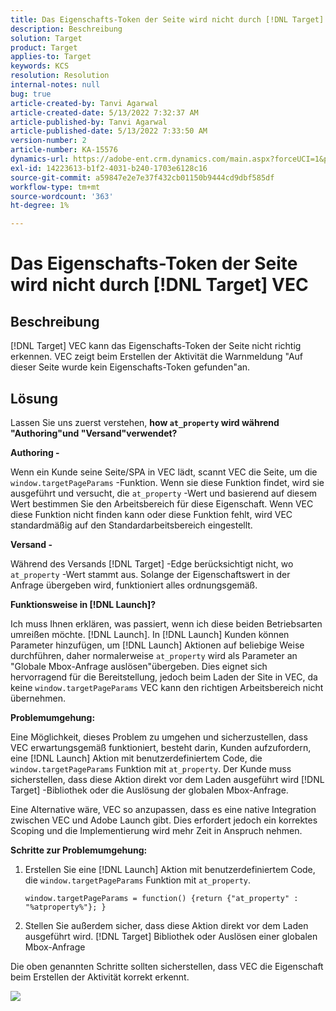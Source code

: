 ```yaml
---
title: Das Eigenschafts-Token der Seite wird nicht durch [!DNL Target] VEC
description: Beschreibung
solution: Target
product: Target
applies-to: Target
keywords: KCS
resolution: Resolution
internal-notes: null
bug: true
article-created-by: Tanvi Agarwal
article-created-date: 5/13/2022 7:32:37 AM
article-published-by: Tanvi Agarwal
article-published-date: 5/13/2022 7:33:50 AM
version-number: 2
article-number: KA-15576
dynamics-url: https://adobe-ent.crm.dynamics.com/main.aspx?forceUCI=1&pagetype=entityrecord&etn=knowledgearticle&id=391ddcdb-8ed2-ec11-a7b5-00224809c27a
exl-id: 14223613-b1f2-4031-b240-1703e6128c16
source-git-commit: a59847e2e7e37f432cb01150b9444cd9dbf585df
workflow-type: tm+mt
source-wordcount: '363'
ht-degree: 1%

---
```


# Das Eigenschafts-Token der Seite wird nicht durch [!DNL Target] VEC

## Beschreibung

[!DNL Target] VEC kann das Eigenschafts-Token der Seite nicht richtig erkennen. VEC zeigt beim Erstellen der Aktivität die Warnmeldung &quot;Auf dieser Seite wurde kein Eigenschafts-Token gefunden&quot;an.

## Lösung

Lassen Sie uns zuerst verstehen, <b>how `at_property` wird während &quot;Authoring&quot;und &quot;Versand&quot;verwendet?</b>

<b>Authoring -</b>

Wenn ein Kunde seine Seite/SPA in VEC lädt, scannt VEC die Seite, um die `window.targetPageParams` -Funktion. Wenn sie diese Funktion findet, wird sie ausgeführt und versucht, die `at_property` -Wert und basierend auf diesem Wert bestimmen Sie den Arbeitsbereich für diese Eigenschaft. Wenn VEC diese Funktion nicht finden kann oder diese Funktion fehlt, wird VEC standardmäßig auf den Standardarbeitsbereich eingestellt.

<b>Versand -</b>

Während des Versands [!DNL Target] -Edge berücksichtigt nicht, wo `at_property` -Wert stammt aus. Solange der Eigenschaftswert in der Anfrage übergeben wird, funktioniert alles ordnungsgemäß.

<b>Funktionsweise in [!DNL Launch]?</b>

Ich muss Ihnen erklären, was passiert, wenn ich diese beiden Betriebsarten umreißen möchte. [!DNL Launch]. In [!DNL Launch] Kunden können Parameter hinzufügen, um [!DNL Launch] Aktionen auf beliebige Weise durchführen, daher normalerweise `at_property` wird als Parameter an &quot;Globale Mbox-Anfrage auslösen&quot;übergeben. Dies eignet sich hervorragend für die Bereitstellung, jedoch beim Laden der Site in VEC, da keine `window.targetPageParams` VEC kann den richtigen Arbeitsbereich nicht übernehmen.

<b>Problemumgehung:</b>

Eine Möglichkeit, dieses Problem zu umgehen und sicherzustellen, dass VEC erwartungsgemäß funktioniert, besteht darin, Kunden aufzufordern, eine [!DNL Launch] Aktion mit benutzerdefiniertem Code, die `window.targetPageParams` Funktion mit `at_property`. Der Kunde muss sicherstellen, dass diese Aktion direkt vor dem Laden ausgeführt wird [!DNL Target] -Bibliothek oder die Auslösung der globalen Mbox-Anfrage.

Eine Alternative wäre, VEC so anzupassen, dass es eine native Integration zwischen VEC und Adobe Launch gibt. Dies erfordert jedoch ein korrektes Scoping und die Implementierung wird mehr Zeit in Anspruch nehmen.

<b>Schritte zur Problemumgehung:</b>

1. Erstellen Sie eine [!DNL Launch] Aktion mit benutzerdefiniertem Code, die `window.targetPageParams` Funktion mit `at_property`.

   ```
   window.targetPageParams = function() {return {"at_property" : "%atproperty%"}; }
   ```

1. Stellen Sie außerdem sicher, dass diese Aktion direkt vor dem Laden ausgeführt wird. [!DNL Target] Bibliothek oder Auslösen einer globalen Mbox-Anfrage

Die oben genannten Schritte sollten sicherstellen, dass VEC die Eigenschaft beim Erstellen der Aktivität korrekt erkennt.

![](http://omniture.custhelp.com/ci/inlineImage/get/3018176/a5a902ecd7ac849bb5bf0fa7e22e14e7)
